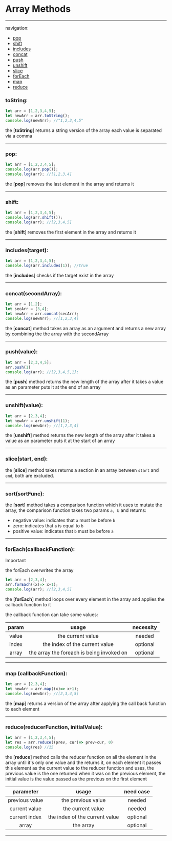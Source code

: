 # Array Methods
---
navigation:
- [pop](#pop)
- [shift](#shift)
- [includes](#includestarget)
- [concat](#concatsecondarray)
- [push](#pushvalue)
- [unshift](#unshiftvalue)
- [slice](#slicestart-end)
- [forEach](#foreachcallbackfunction)
- [map](#map-callbackfunction)
- [reduce](#reducereducerfunction-initilavalue)


### toString:
```javascript
let arr = [1,2,3,4,5];
let newArr = arr.toString();
console.log(newArr); //"1,2,3,4,5"
```
the [**toString**] returns a string version of the array each value is separated via a comma

---

### pop:
```javascript
let arr = [1,2,3,4,5];
console.log(arr.pop());
console.log(arr); //[1,2,3,4]
```
the [**pop**] removes the last element in the array and returns it

---

### shift:
```javascript
let arr = [1,2,3,4,5];
console.log(arr.shift());
console.log(arr); //[2,3,4,5]
```
the [**shift**] removes the first element in the array and returns it

---

### includes(target):
```javascript
let arr = [1,2,3,4,5];
console.log(arr.includes(1)); //true
```
the [**includes**] checks if the target exist in the array

---

### concat(secondArray):
```javascript
let arr = [1,2];
let secArr = [3,4];
let newArr = arr.concat(secArr);
console.log(newArr); //[1,2,3,4]
```
the [**concat**] method takes an array as an argument and returns a new array by combining the the array with the secondArray

---

### push(value):
```javascript
let arr = [2,3,4,5];
arr.push(1)
console.log(arr); //[2,3,4,5,1];
```
the [**push**] method returns the new length of the array after it takes a value as an parameter puts it at the end of an array

---

### unshift(value):
```javascript
let arr = [2,3,4];
let newArr = arr.unshift(1);
console.log(newArr); //[1,2,3,4]
```
the [**unshift**] method returns the new length of the array after it takes a value as an parameter puts it at the start of an array

---

### slice(start, end):
the [**slice**] method takes returns a section in an array between `start` and `end`, both are excluded.

---

### sort(sortFunc):
the [**sort**] method takes a comparison function which it uses to mutate the array, the comparison function  takes two params `a, b` and returns:
- negative value: indicates that `a` must be before `b`
- zero: indicates that `a` is equal to `b`
- positive value: indicates that `b` must be before `a`

---

### forEach(callbackFunction):
> [!IMPORTANT]
> the forEach overwrites the array
```javascript
let arr = [2,3,4];
arr.forEach((x)=> x+1);
console.log(arr); //[2,3,4,5]
```
the [**forEach**] method loops over every element in the array and applies the callback function to it

the callback function can take some values:

|param  |usage  |necessity|
|:---------:|:-------:| :----:|
|value     |the current value| needed|
|index    | the index of the current value|optional|
|array    |  the array the foreach is being invoked on| optional|

---


### map (callbackFunction):
```javascript
let arr = [2,3,4];
let newArr = arr.map((x)=> x+1);
console.log(newArr); //[2,3,4,5]
```
the [**map**] returns a version of the array after applying the call back function to each element

---

### reduce(reducerFunction, initialValue):
```javascript
let arr = [1,2,3,4,5];
let res = arr.reduce((prev, cur)=> prev+cur, 0)
console.log(res) //15
```
the [**reduce**] method calls the reducer function on all the element in the array until it's only one value and the returns it, on each element it passes this element as the current value to the reducer function and uses, the previous value is the one returned when it was on the previous element, the initial value is the value passed as the previous on the first element

| parameter |usage|need case|
|:---------:|:---------:|:---------:|
|previous value|the previous value|   needed      |
|current value|the current value|needed|
|current index|the index of the current value|optional|
|array|the array |    optional     |

---
